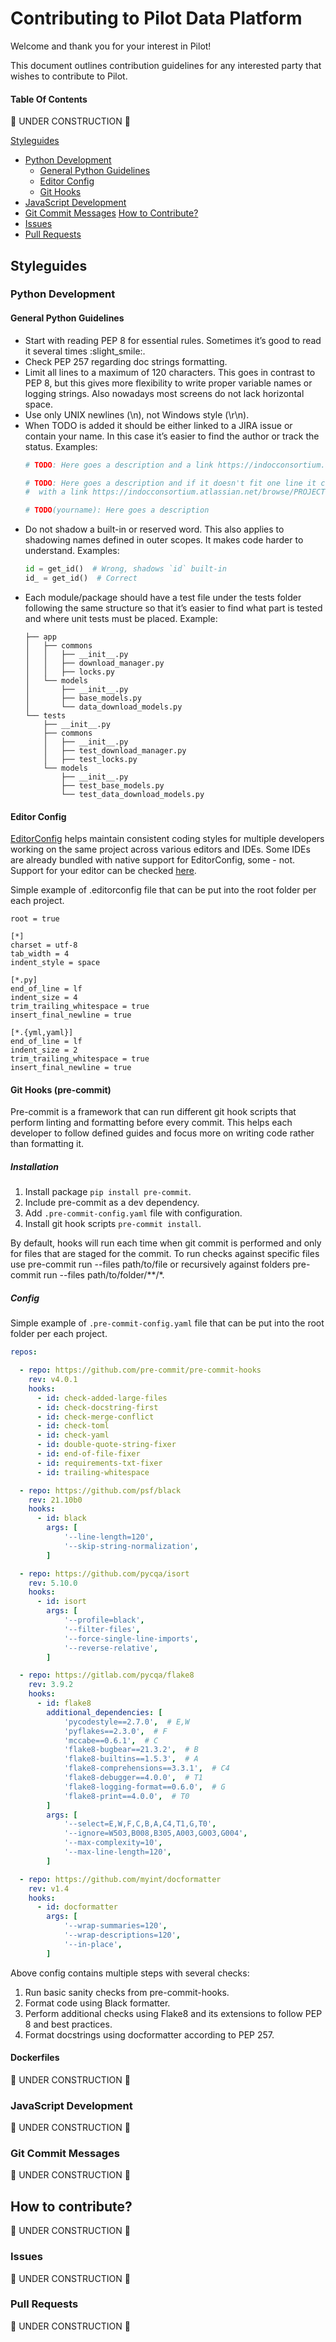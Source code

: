 # Contributing to Pilot Data Platform
Welcome and thank you for your interest in Pilot!

This document outlines contribution guidelines for any interested party that wishes to contribute to Pilot. 


#### Table Of Contents
🚧 UNDER CONSTRUCTION 🚧

[Styleguides](#styleguides)
 * [Python Development](#python-development)
   * [General Python Guidelines](#general-python-guidelines)
   * [Editor Config](#editor-config)
   * [Git Hooks](#git-hooks-pre-commit)
 * [JavaScript Development](#javascript-development)
 * [Git Commit Messages](#git-commit-messages)
[How to Contribute?](#how-to-contribute?)
 * [Issues](#issues)
 * [Pull Requests](#pull-requests)


## Styleguides

### Python Development

#### General Python Guidelines

- Start with reading PEP 8 for essential rules. Sometimes it’s good to read it several times :slight_smile:.
- Check PEP 257 regarding doc strings formatting.
- Limit all lines to a maximum of 120 characters. This goes in contrast to PEP 8, but this gives more flexibility to write proper variable names or logging strings. Also nowadays most screens do not lack horizontal space.
- Use only UNIX newlines (\n), not Windows style (\r\n).
- When TODO is added it should be either linked to a JIRA issue or contain your name. In this case it’s easier to find the author or track the status. Examples:
  ```python
  # TODO: Here goes a description and a link https://indocconsortium.atlassian.net/browse/PROJECT-ID 

  # TODO: Here goes a description and if it doesn't fit one line it continues on a new line
  #  with a link https://indocconsortium.atlassian.net/browse/PROJECT-ID

  # TODO(yourname): Here goes a description
  ```
- Do not shadow a built-in or reserved word. This also applies to shadowing names defined in outer scopes. It makes code harder to understand. Examples:
  ```python
  id = get_id()  # Wrong, shadows `id` built-in
  id_ = get_id()  # Correct
  ```
- Each module/package should have a test file under the tests folder following the same structure so that it’s easier to find what part is tested and where unit tests must be placed. Example:
  ```
  ├── app
  │   ├── commons
  │   │   ├── __init__.py
  │   │   ├── download_manager.py
  │   │   ├── locks.py
  │   └── models
  │       ├── __init__.py
  │       ├── base_models.py
  │       └── data_download_models.py
  └── tests
      ├── __init__.py
      ├── commons
      │   ├── __init__.py
      │   ├── test_download_manager.py
      │   ├── test_locks.py
      └── models
          ├── __init__.py
          ├── test_base_models.py
          └── test_data_download_models.py
  ```
 
#### Editor Config
[EditorConfig](https://editorconfig.org/) helps maintain consistent coding styles for multiple developers working on the same project across various editors and IDEs. 
Some IDEs are already bundled with native support for EditorConfig, some - not. Support for your editor can be checked [here](https://editorconfig.org/#pre-installed).

Simple example of .editorconfig file that can be put into the root folder per each project.

```
root = true

[*]
charset = utf-8
tab_width = 4
indent_style = space

[*.py]
end_of_line = lf
indent_size = 4
trim_trailing_whitespace = true
insert_final_newline = true

[*.{yml,yaml}]
end_of_line = lf
indent_size = 2
trim_trailing_whitespace = true
insert_final_newline = true
```

#### Git Hooks (pre-commit)

Pre-commit is a framework that can run different git hook scripts that perform linting and formatting before every commit. This helps each developer to follow defined guides and focus more on writing code rather than formatting it.

##### Installation

1. Install package `pip install pre-commit`.
2. Include pre-commit as a dev dependency. 
3. Add `.pre-commit-config.yaml` file with configuration.
4. Install git hook scripts `pre-commit install`.

By default, hooks will run each time when git commit is performed and only for files that are staged for the commit. To run checks against specific files use pre-commit run --files path/to/file or recursively against folders pre-commit run --files path/to/folder/**/*.

##### Config

Simple example of `.pre-commit-config.yaml` file that can be put into the root folder per each project.

```yaml
repos:

  - repo: https://github.com/pre-commit/pre-commit-hooks
    rev: v4.0.1
    hooks:
      - id: check-added-large-files
      - id: check-docstring-first
      - id: check-merge-conflict
      - id: check-toml
      - id: check-yaml
      - id: double-quote-string-fixer
      - id: end-of-file-fixer
      - id: requirements-txt-fixer
      - id: trailing-whitespace

  - repo: https://github.com/psf/black
    rev: 21.10b0
    hooks:
      - id: black
        args: [
            '--line-length=120',
            '--skip-string-normalization',
        ]

  - repo: https://github.com/pycqa/isort
    rev: 5.10.0
    hooks:
      - id: isort
        args: [
            '--profile=black',
            '--filter-files',
            '--force-single-line-imports',
            '--reverse-relative',
        ]

  - repo: https://gitlab.com/pycqa/flake8
    rev: 3.9.2
    hooks:
      - id: flake8
        additional_dependencies: [
            'pycodestyle==2.7.0',  # E,W
            'pyflakes==2.3.0',  # F
            'mccabe==0.6.1',  # C
            'flake8-bugbear==21.3.2',  # B
            'flake8-builtins==1.5.3',  # A
            'flake8-comprehensions==3.3.1',  # C4
            'flake8-debugger==4.0.0',  # T1
            'flake8-logging-format==0.6.0',  # G
            'flake8-print==4.0.0',  # T0
        ]
        args: [
            '--select=E,W,F,C,B,A,C4,T1,G,T0',
            '--ignore=W503,B008,B305,A003,G003,G004',
            '--max-complexity=10',
            '--max-line-length=120',
        ]

  - repo: https://github.com/myint/docformatter
    rev: v1.4
    hooks:
      - id: docformatter
        args: [
            '--wrap-summaries=120',
            '--wrap-descriptions=120',
            '--in-place',
        ]
```


Above config contains multiple steps with several checks:
1. Run basic sanity checks from pre-commit-hooks.
2. Format code using Black formatter.
3. Perform additional checks using Flake8 and its extensions to follow PEP 8 and best practices.
4. Format docstrings using docformatter according to PEP 257.

#### Dockerfiles

🚧 UNDER CONSTRUCTION 🚧

### JavaScript Development

🚧 UNDER CONSTRUCTION 🚧


### Git Commit Messages

🚧 UNDER CONSTRUCTION 🚧

## How to contribute?

🚧 UNDER CONSTRUCTION 🚧

### Issues

🚧 UNDER CONSTRUCTION 🚧

### Pull Requests

🚧 UNDER CONSTRUCTION 🚧


